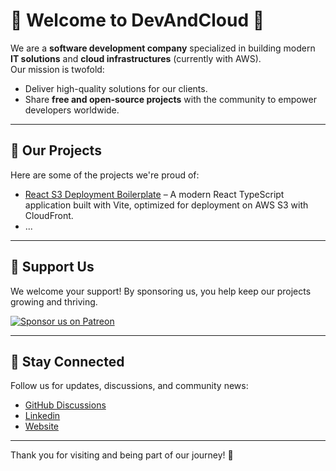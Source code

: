 # 🌟 Welcome to DevAndCloud 🌟

We are a **software development company** specialized in building modern **IT solutions** and **cloud infrastructures** (currently with AWS).  
Our mission is twofold:  
- Deliver high-quality solutions for our clients.  
- Share **free and open-source projects** with the community to empower developers worldwide.  

---

## 🚀 Our Projects

Here are some of the projects we're proud of:

- [React S3 Deployment Boilerplate](https://github.com/devandcloud/react-s3) – A modern React TypeScript application built with Vite, optimized for deployment on AWS S3 with CloudFront.
- ...

---

## 💖 Support Us

We welcome your support! By sponsoring us, you help keep our projects growing and thriving.

[![Sponsor us on Patreon](https://img.shields.io/badge/Sponsor-Patreon-orange)](https://www.patreon.com/DevAndCloud)

---

## 📢 Stay Connected

Follow us for updates, discussions, and community news:

- [GitHub Discussions](https://github.com/devandcloud)
- [Linkedin](https://www.linkedin.com/company/devandcloud)
- [Website](https://devandcloud.com/)

---

Thank you for visiting and being part of our journey! 🚀
